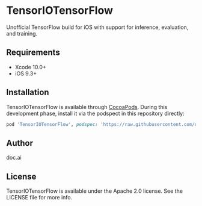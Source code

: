 # TensorIOTensorFlow

Unofficial TensorFlow build for iOS with support for inference, evaluation, and training. 

## Requirements

- Xcode 10.0+
- iOS 9.3+

## Installation

TensorIOTensorFlow is available through [CocoaPods](https://cocoapods.org). During this development phase, install it via the podspect in this repository directly:

```ruby
pod 'TensorIOTensorFlow', podspec: 'https://raw.githubusercontent.com/doc-ai/tensorio-tensorflow-ios/master/TensorIOTensorFlow.podspec'
```

<!--To install it, simply add the following line to your Podfile:

```ruby
pod 'TensorIOTensorFlow'
```
-->

## Author

doc.ai

## License

TensorIOTensorFlow is available under the Apache 2.0 license. See the LICENSE file for more info.
